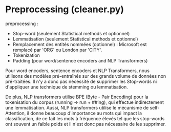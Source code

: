 # Preprocessing (cleaner.py)

preprocessing :
* Stop-word (seulement Statistical methods et optionnel)
* Lemmatisation (seulement Statistical methods et optionnel)
* Remplacement des entités nommées (optionnel) : Microsoft est remplacé par 'ORG' ou London par 'CITY'.
* Tokenization
* Padding (pour word/sentence encoders and NLP Transformers)
    
    
Pour word encoders, sentence encoders et NLP Transformers, nous utilisons des modèles pré-entraînés sur des grands
volume de données non pré-traitées. Il n'y a donc pas nécessité de supprimer les Stop-words
ni d'appliquer une technique de stemming ou lemmatisation.
    
De plus, NLP transformers utilise BPE (Byte - Pair Encoding) pour la tokenisation du corpus (running -> run + ##ing),
qui effectue indirectement une lemmatisation. Aussi, NLP transformers utilise le mécanisme de self-Attention,
il donne beaucoup d'importance au mots qui impact la classification, de ce fait les mots à fréquence élevés
tel que les stop-words ont souvent un faible poids et il n'est donc pas nécessaire de les supprimer.